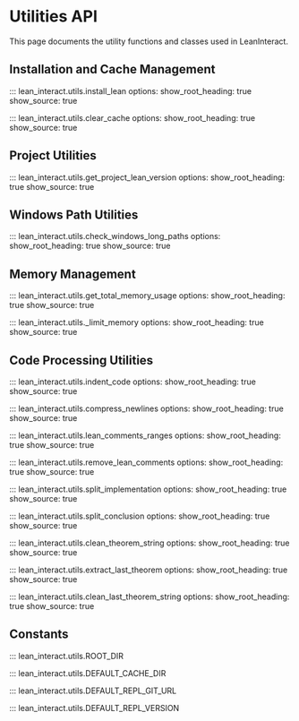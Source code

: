 # Utilities API

This page documents the utility functions and classes used in LeanInteract.

## Installation and Cache Management

::: lean_interact.utils.install_lean
    options:
      show_root_heading: true
      show_source: true

::: lean_interact.utils.clear_cache
    options:
      show_root_heading: true
      show_source: true

## Project Utilities

::: lean_interact.utils.get_project_lean_version
    options:
      show_root_heading: true
      show_source: true

## Windows Path Utilities

::: lean_interact.utils.check_windows_long_paths
    options:
      show_root_heading: true
      show_source: true

## Memory Management

::: lean_interact.utils.get_total_memory_usage
    options:
      show_root_heading: true
      show_source: true

::: lean_interact.utils._limit_memory
    options:
      show_root_heading: true
      show_source: true

## Code Processing Utilities

::: lean_interact.utils.indent_code
    options:
      show_root_heading: true
      show_source: true

::: lean_interact.utils.compress_newlines
    options:
      show_root_heading: true
      show_source: true

::: lean_interact.utils.lean_comments_ranges
    options:
      show_root_heading: true
      show_source: true

::: lean_interact.utils.remove_lean_comments
    options:
      show_root_heading: true
      show_source: true

::: lean_interact.utils.split_implementation
    options:
      show_root_heading: true
      show_source: true

::: lean_interact.utils.split_conclusion
    options:
      show_root_heading: true
      show_source: true

::: lean_interact.utils.clean_theorem_string
    options:
      show_root_heading: true
      show_source: true

::: lean_interact.utils.extract_last_theorem
    options:
      show_root_heading: true
      show_source: true

::: lean_interact.utils.clean_last_theorem_string
    options:
      show_root_heading: true
      show_source: true

## Constants

::: lean_interact.utils.ROOT_DIR

::: lean_interact.utils.DEFAULT_CACHE_DIR

::: lean_interact.utils.DEFAULT_REPL_GIT_URL

::: lean_interact.utils.DEFAULT_REPL_VERSION
